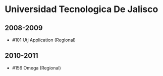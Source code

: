 # Universidad Tecnologica De Jalisco

## 2008-2009

- #101 Utj Application (Regional)

## 2010-2011

- #156 Omega (Regional)



